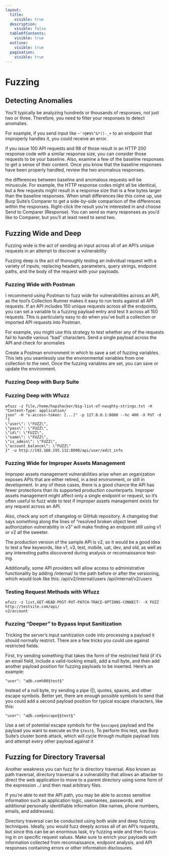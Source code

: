 ```yaml
---
layout:
  title:
    visible: true
  description:
    visible: false
  tableOfContents:
    visible: true
  outline:
    visible: true
  pagination:
    visible: true
---
```


# Fuzzing

## Detecting Anomalies

You’ll typically be analyzing hundreds or thousands of responses, not just two or three. Therefore, you need to filter your responses to detect anomalies.

For example, if you send input like `~'!@#$%^&*()-_+` to an endpoint that improperly handles it, you could receive an error.

if you issue 100 API requests and 98 of those result in an HTTP 200 response code with a similar response size, you can consider those requests to be your baseline. Also, examine a few of the baseline responses to get a sense of their content. Once you know that the baseline responses have been properly handled, review the two anomalous responses.

the differences between baseline and anomalous requests will be minuscule. For example, the HTTP response codes might all be identical, but a few requests might result in a response size that is a few bytes larger than the baseline responses. When small differences like this come up, use Burp Suite’s Comparer to get a side-by-side comparison of the differences within the responses. Right-click the result you’re interested in and choose Send to Comparer (Response). You can send as many responses as you’d like to Comparer, but you’ll at least need to send two.

## Fuzzing Wide and Deep

Fuzzing wide is the act of sending an input across all of an API’s unique requests in an attempt to discover a vulnerability

Fuzzing deep is the act of thoroughly testing an individual request with a variety of inputs, replacing headers, parameters, query strings, endpoint paths, and the body of the request with your payloads.

### Fuzzing Wide with Postman

I recommend using Postman to fuzz wide for vulnerabilities across an API, as the tool’s Collection Runner makes it easy to run tests against all API requests. If an API includes 150 unique requests across all the endpoints, you can set a variable to a fuzzing payload entry and test it across all 150 requests. This is particularly easy to do when you’ve built a collection or imported API requests into Postman.

For example, you might use this strategy to test whether any of the requests fail to handle various “bad” characters. Send a single payload across the API and check for anomalies

Create a Postman environment in which to save a set of fuzzing variables. This lets you seamlessly use the environmental variables from one collection to the next. Once the fuzzing variables are set, you can save or update the environment.

### Fuzzing Deep with Burp Suite

### Fuzzing Deep with Wfuzz

```
wfuzz -z file,/home/hapihacker/big-list-of-naughty-strings.txt -H "Content-Type: application/
json" -H "x-access-token: [...]" -p 127.0.0.1:8080 --hc 400 -X PUT -d "{
\"user\": \"FUZZ\",
\"pass\": \"FUZZ\",
\"id\": \"FUZZ\",
\"name\": \"FUZZ\",
\"is_admin\": \"FUZZ\",
\"account_balance\": \"FUZZ\"
}" -u http://192.168.195.132:8090/api/user/edit_info
```

### Fuzzing Wide for Improper Assets Management

Improper assets management vulnerabilities arise when an organization exposes APIs that are either retired, in a test environment, or still in development. In any of these cases, there is a good chance the API has fewer protections than its supported production counterparts. Improper assets management might affect only a single endpoint or request, so it’s often useful to fuzz wide to test if improper assets management exists for any request across an API.

Also, check any sort of changelog or GitHub repository. A changelog that says something along the lines of “resolved broken object level authorization vulnerability in v3” will make finding an endpoint still using v1 or v2 all the sweeter.

The production version of the sample API is v2, so it would be a good idea to test a few keywords, like v1, v3, test, mobile, uat, dev, and old, as well as any interesting paths discovered during analysis or reconnaissance test- ing.

Additionally, some API providers will allow access to administrative functionality by adding /internal/ to the path before or after the versioning, which would look like this: /api/v2/internal/users /api/internal/v2/users

### Testing Request Methods with Wfuzz

```
wfuzz -z list,GET-HEAD-POST-PUT-PATCH-TRACE-OPTIONS-CONNECT- -X FUZZ http://testsite.com/api/
v2/account
```

### Fuzzing “Deeper” to Bypass Input Sanitization

Tricking the server’s input sanitization code into processing a payload it should normally restrict. There are a few tricks you could use against restricted fields.

First, try sending something that takes the form of the restricted field (if it’s an email field, include a valid-looking email), add a null byte, and then add another payload position for fuzzing payloads to be inserted. Here’s an example:&#x20;

`"user": "a@b.com%00§test§"`&#x20;

Instead of a null byte, try sending a pipe (|), quotes, spaces, and other escape symbols. Better yet, there are enough possible symbols to send that you could add a second payload position for typical escape characters, like this:

`"user": "a@b.com§escape§§test§"`

Use a set of potential escape symbols for the `§escape§` payload and the payload you want to execute as the `§test§`. To perform this test, use Burp Suite’s cluster bomb attack, which will cycle through multiple payload lists and attempt every other payload against it

## Fuzzing for Directory Traversal

Another weakness you can fuzz for is directory traversal. Also known as path traversal, directory traversal is a vulnerability that allows an attacker to direct the web application to move to a parent directory using some form of the expression ../ and then read arbitrary files.

If you’re able to exit the API path, you may be able to access sensitive information such as application logic, usernames, passwords, and additional personally identifiable information (like names, phone numbers, emails, and addresses).

Directory traversal can be conducted using both wide and deep fuzzing techniques. Ideally, you would fuzz deeply across all of an API’s requests, but since this can be an enormous task, try fuzzing wide and then focus- ing in on specific request values. Make sure to enrich your payloads with information collected from reconnaissance, endpoint analysis, and API responses containing errors or other information disclosures.

